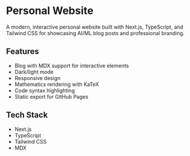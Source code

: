 # Personal Website

A modern, interactive personal website built with Next.js, TypeScript, and Tailwind CSS for showcasing AI/ML blog posts and professional branding.

## Features

- Blog with MDX support for interactive elements
- Dark/light mode
- Responsive design
- Mathematics rendering with KaTeX
- Code syntax highlighting
- Static export for GitHub Pages

## Tech Stack

- Next.js
- TypeScript
- Tailwind CSS
- MDX
